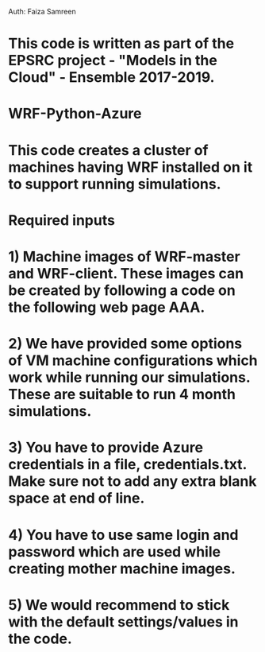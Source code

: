 Auth: Faiza Samreen
# This code is written as part of the EPSRC project - "Models in the Cloud" - Ensemble 2017-2019.

# WRF-Python-Azure
# This code creates a cluster of machines having WRF installed on it to support running simulations.

# Required inputs
# 1) Machine images of WRF-master and WRF-client. These images can be created by following a code on the following web page AAA.
# 2) We have provided some options of VM machine configurations which work while running our simulations. These are suitable to run 4 month simulations.
# 3) You have to provide Azure credentials in a file, credentials.txt. Make sure not to add any extra blank space at end of line.
# 4) You have to use same login and password which are used while creating mother machine images.
# 5) We would recommend to stick with the default settings/values in the code.
